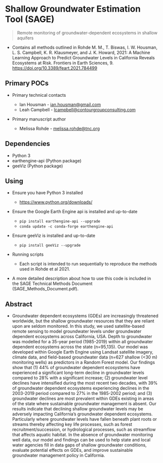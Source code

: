 # Shallow Groundwater Estimation Tool (SAGE)
> Remote monitoring of groundwater-dependent ecosystems in shallow aquifers
* Contains all methods outlined in Rohde M. M., T. Biswas, I. W. Housman, L. S. Campbell, K. R. Klausmeyer, and J. K. Howard, 2021: A Machine Learning Approach to Predict Groundwater Levels in California Reveals Ecosystems at Risk. Frontiers in Earth Sciences, 9. https://doi.org/10.3389/feart.2021.784499

## Primary POCs
* Primary technical contacts
  * Ian Housman - ian.housman@gmail.com
  * Leah Campbell - lcampbell@contourgroupconsulting.com 
  
* Primary manuscript author
  * Melissa Rohde - melissa.rohde@tnc.org 

## Dependencies
* Python 3
* earthengine-api (Python package)
* geeViz (Python package)

## Using
* Ensure you have Python 3 installed
  * <https://www.python.org/downloads/>
  
* Ensure the Google Earth Engine api is installed and up-to-date
  * `pip install earthengine-api --upgrade`
  * `conda update -c conda-forge earthengine-api`

* Ensure geeViz is installed and up-to-date
  * `pip install geeViz --upgrade`

* Running scripts
  * Each script is intended to run sequentially to reproduce the methods used in Rohde et al 2021.
  
* A more detailed description about how to use this code is included in the SAGE Technical Methods Document (SAGE_Methods_Document.pdf).

## Abstract
* Groundwater dependent ecosystems (GDEs) are increasingly threatened worldwide, but the shallow groundwater resources that they are reliant upon are seldom monitored. In this study, we used satellite-based remote sensing to model groundwater levels under groundwater dependent ecosystems across California, USA. Depth to groundwater was modelled for a 35-year period (1985-2019) within all groundwater dependent ecosystems across the state (n=95,135). Our model was developed within Google Earth Engine using Landsat satellite imagery, climate data, and field-based groundwater data (n=627 shallow (<30 m) monitoring wells) as predictors in a Random Forest model. Our findings show that (1) 44% of groundwater dependent ecosystems have experienced a significant long-term decline in groundwater levels compared to 28% with a significant increase; (2) groundwater level declines have intensified during the most recent two decades, with 39% of groundwater dependent ecosystems experiencing declines in the 2003-2019 period compared to 27% in the 1985-2002 period; and (3) groundwater declines are most prevalent within GDEs existing in areas of the state where sustainable groundwater management is absent. Our results indicate that declining shallow groundwater levels may be adversely impacting California’s groundwater dependent ecosystems. Particularly where groundwater levels have fallen beneath plant roots or streams thereby affecting key life processes, such as forest recruitment/succession, or hydrological processes, such as streamflow that affects aquatic habitat. In the absence of groundwater monitoring well data, our model and findings can be used to help state and local water agencies fill in data gaps of shallow groundwater conditions, evaluate potential effects on GDEs, and improve sustainable groundwater management policy in California.
